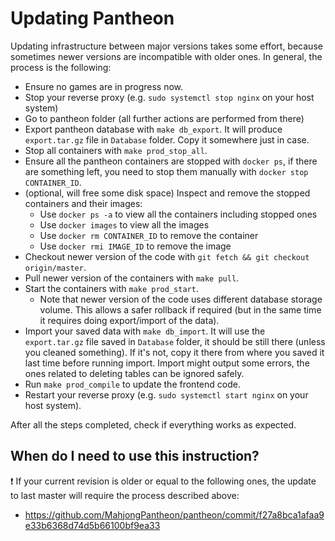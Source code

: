 # Updating Pantheon

Updating infrastructure between major versions takes some effort, because sometimes newer versions are incompatible with older ones. In general, the process is the following:

- Ensure no games are in progress now.
- Stop your reverse proxy (e.g. `sudo systemctl stop nginx` on your host system)
- Go to pantheon folder (all further actions are performed from there)
- Export pantheon database with `make db_export`. It will produce `export.tar.gz` file in `Database` folder. Copy it somewhere just in case.
- Stop all containers with `make prod_stop_all`.
- Ensure all the pantheon containers are stopped with `docker ps`, if there are something left, you need to stop them manually with `docker stop CONTAINER_ID`.
- (optional, will free some disk space) Inspect and remove the stopped containers and their images:
  - Use `docker ps -a` to view all the containers including stopped ones
  - Use `docker images` to view all the images
  - Use `docker rm CONTAINER_ID` to remove the container
  - Use `docker rmi IMAGE_ID` to remove the image
- Checkout newer version of the code with `git fetch && git checkout origin/master`.
- Pull newer version of the containers with `make pull`.
- Start the containers with `make prod_start`. 
  - Note that newer version of the code uses different database storage volume. This allows a safer rollback if required (but in the same time it requires doing export/import of the data).
- Import your saved data with `make db_import`. It will use the `export.tar.gz` file saved in `Database` folder, it should be still there (unless you cleaned something). If it's not, copy it there from where you saved it last time before running import. Import might output some errors, the ones related to deleting tables can be ignored safely.
- Run `make prod_compile` to update the frontend code.
- Restart your reverse proxy (e.g. `sudo systemctl start nginx` on your host system).

After all the steps completed, check if everything works as expected.

## When do I need to use this instruction?

❗ If your current revision is older or equal to the following ones, the update to last master will require the process described above:
- https://github.com/MahjongPantheon/pantheon/commit/f27a8bca1afaa9e33b6368d74d5b66100bf9ea33 
